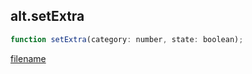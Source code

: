## alt.setExtra

```js
function setExtra(category: number, state: boolean);
```

[filename](method_setExtra_m.md ':include')